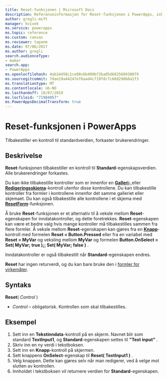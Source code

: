 ```yaml
---
title: Reset-funksjonen | Microsoft Docs
description: Referanseinformasjon for Reset-funksjonen i PowerApps, inkludert syntaks og eksempel
author: gregli-msft
manager: kvivek
ms.service: powerapps
ms.topic: reference
ms.custom: canvas
ms.reviewer: tapanm
ms.date: 07/06/2017
ms.author: gregli
search.audienceType:
- maker
search.app:
- PowerApps
ms.openlocfilehash: 4ab24458c1ce98c6b499bf2ba05d682568938079
ms.sourcegitcommit: 7dae19a44247ef6aad4c718fdc7c68d298b0a1f3
ms.translationtype: MT
ms.contentlocale: nb-NO
ms.lasthandoff: 10/07/2019
ms.locfileid: "71984057"
ms.PowerAppsDecimalTransform: true
---
```

# <a name="reset-function-in-powerapps"></a>Reset-funksjonen i PowerApps
Tilbakestiller en kontroll til standardverdien, forkaster brukerendringer.  

## <a name="description"></a>Beskrivelse
**Reset**-funksjonen tilbakestiller en kontroll til **Standard**-egenskapsverdien.  Alle brukerendringer forkastes.

Du kan ikke tilbakestille kontroller som er innenfor en [**Galleri-** ](../controls/control-gallery.md) eller [**Redigeringsskjema**](../controls/control-form-detail.md)-kontroll utenfor disse kontrollene.  Du kan tilbakestille kontroller fra formler i kontrollene innenfor det samme galleriet eller skjemaet.  Du kan også tilbakestille alle kontrollene i et skjema med [**ResetForm**](function-form.md)-funksjonen. 

Å bruke **Reset**-funksjonen er et alternativ til å veksle mellom **Reset**-egenskapen for inndatakontroller, og dette foretrekkes.  **Reset**-egenskapen kan være et bedre valg hvis mange kontroller må tilbakestilles sammen fra flere formler.  Å veksle mellom **Reset**-egenskapen kan gjøres fra en [**Knapp**](../controls/control-button.md)-kontroll med formelen **Reset = Button.Pressed** eller fra en variabel med **Reset = MyVar** og veksling mellom **MyVar** og formelen **Button.OnSelect = Set( MyVar; true );; Set( MyVar; false )** .    

Inndatakontroller er også tilbakestilt når **Standard**-egenskapen endres.

**Reset** har ingen returverdi, og du kan bare bruke den i [formler for virkemåter](../working-with-formulas-in-depth.md).

## <a name="syntax"></a>Syntaks
**Reset**( *Control* )

* *Control* – obligatorisk. Kontrollen som skal tilbakestilles.

## <a name="example"></a>Eksempel
1. Sett inn en **Tekstinndata**-kontroll på en skjerm.  Navnet blir som standard **TextInput1**, og **Standard**-egenskapen settes til **"Text input"** .
2. Skriv inn en ny verdi i tekstboksen.  
3. Sett inn en **Knapp**-kontroll på skjermen.
4. Sett knappens **OnSelect**-egenskap til **Reset( TextInput1 )** .
5. Velg knappen.  Dette kan gjøres selv når man redigerer, ved å velge mot slutten av kontrollen.
6. Innholdet i tekstboksen vil returnere verdien for **Standard**-egenskapen.

